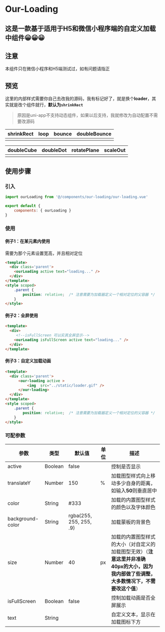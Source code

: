 # Our-Loading

这是一款基于适用于**H5**和**微信小程序端**的自定义加载中组件😀😀😀
---
## 注意

本组件只在微信小程序和H5端测试过，如有问题请指正

## 预览

这里的内部样式需要你自己去改我的源码，我有标记好了，就是换个**loader**，其实就是改个组件就行，**默认为`shrinkRect`**

> 原因是uni-app不支持动态组件，如果以后支持，我就修改为自动配置不需要改源码

| shrinkRect | loop | bounce | doubleBounce |
| ---------- | ---- | ------ | ------------ |
|            |      |        |              |

| doubleCube | doubleDot | rotatePlane | scaleOut |
| ---------- | --------- | ----------- | -------- |
|            |           |             |          |



## 使用步骤

### 引入

```javascript
import ourLoading from '@/components/our-loading/our-loading.vue'

export default {
	components: { ourLoading }
}
```

### 使用

#### 例子1：在某元素内使用
需要为那个元素设置宽高，并且相对定位
```html
<template>
  <div class='parent'>
    <ourLoading active text="loading..." />
  </div>
</template>
<style scoped>
    .parent {
        position: relative;  /* 注意需要为加载器定义一个相对定位的父容器 */
    }
</style>
```
#### 例子2：全屏使用

```html
<template>
  <div>
     <!--isFullScreen 可以实其全屏显示-->
    <ourLoading isFullScreen active text="loading..." />
  </div>
</template>
```

#### 例子3：自定义加载动画

```html
<template>
  <div class='parent'>
      <our-loading active >
          <img  src="../static/loader.gif" />
      </our-loading>
  </div>
</template>
<style scoped>
    .parent {
        position: relative;  /* 注意需要为加载器定义一个相对定位的父容器 */
    }
</style>
```

### 可配参数

| 参数          | 类型  | 默认值              | 单位            | 描述                                                |
| ---------------- | ------- | ----------------------- | ------------------------------------------------------------ | ------------------------------------------------------------ |
| active           | Boolean | false                   |                    | 控制是否显示                                                 |
| translateY | Number | 150            | %                | 加载图型样式向上移动多少自身的距离，如输入**50**则垂直居中 |
| color            | String  | #333                 |                     | 加载的内置图型样式的颜色以及字体颜色                            |
| background-color | String  | rgba(255, 255, 255, .9) |  | 加载蒙板的背景色                                             |
| size             | Number  | 40                    | px                 | 加载的内置图型样式的大小（对自定义的加载图型无效）（**注意这里并非准确40px的大小，因为我内部做了些调整，大多数情况下，不需要改这个值**） |
| isFullScreen   | Boolean | false                   |                    | 控制加载动画是否全屏展示                                     |
| text             | String  |                         |                         | 自定义文本，显示在加载图标下方                               |

